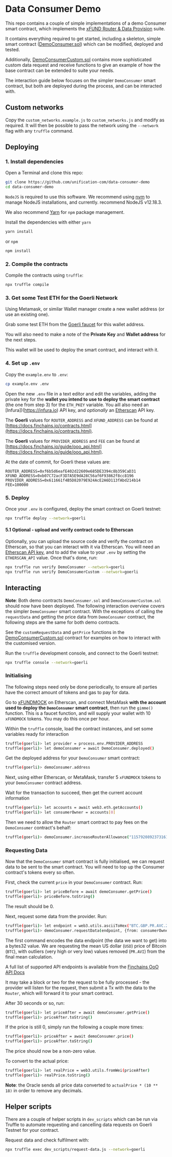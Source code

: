 # Data Consumer Demo

This repo contains a couple of simple implementations of a demo Consumer smart contract, which 
implements the [xFUND Router & Data Provision](https://github.com/unification-com/xfund-router)
suite.

It contains everything required to get started, including a skeleton, simple smart contract
([DemoConsumer.sol](contracts/DemoConsumer.sol)) which can be modified, deployed and tested.

Additionally, [DemoConsumerCustom.sol](contracts/DemoConsumerCustom.sol) contains
more sophisticated custom data request and receive functions to give an example of
how the base contract can be extended to suite your needs.

The interaction guide below focuses on the simpler `DemoConsumer` smart contract, but
both are deployed during the process, and can be interacted with.

## Custom networks

Copy the `custom_networks.example.js` to `custom_networks.js` and modify as required. It will then be possible to
pass the network using the `--network` flag with any `truffle` command.

## Deploying

### 1. Install dependencies

Open a Terminal and clone this repo:

```bash 
git clone https://github.com/unification-com/data-consumer-demo
cd data-consumer-demo
```

`NodeJS` is required to use this software. We recommend using 
[nvm](https://github.com/nvm-sh/nvm) to manage NodeJS installations, and currently.
recommend NodeJS v12.18.3.

We also recommend [Yarn](https://classic.yarnpkg.com/en/docs/install) for `npm`
package management.

Install the dependencies with either `yarn`

```bash 
yarn install
```

or `npm`

```bash 
npm install
```

### 2. Compile the contracts

Compile the contracts using `truffle`:

```bash 
npx truffle compile
```

### 3. Get some Test ETH for the Goerli Network

Using Metamask, or similar Wallet manager create a new wallet address (or use an existing one).

Grab some test ETH from the [Goerli faucet](https://faucet.goerli.io/) for this wallet address.

You will also need to make a note of the **Private Key** and **Wallet address** for the next 
steps.

This wallet will be used to deploy the smart contract, and interact with it.

### 4. Set up `.env`

Copy the `example.env` to `.env`:

```bash
cp example.env .env
```

Open the new `.env` file in a text editor and edit the variables, adding the private
key for the **wallet you intend to use to deploy the smart contract** (the one from step 3)
for the `ETH_PKEY` variable. You aill also need an [Infura])(https://infura.io) API key,
and _optionally_ an [Etherscan](https://etherscan.io/apis) API key.

The **Goerli** values for `ROUTER_ADDRESS` and `XFUND_ADDRESS` can be found at
[https://docs.finchains.io/contracts.html](https://docs.finchains.io/contracts.html).

The **Goerli** values for `PROVIDER_ADDRESS` and `FEE` can be found at
[https://docs.finchains.io/guide/ooo_api.html](https://docs.finchains.io/guide/ooo_api.html).

At the date of commit, for Goerli these values are:

```
ROUTER_ADDRESS=0xf6b5d6eafE402d22609e685DE3394c8b359CaD31
XFUND_ADDRESS=0xb07C72acF3D7A5E9dA28C56af6F93862f8cc8196
PROVIDER_ADDRESS=0x611661f4B5D82079E924AcE2A6D113fAbd214b14
FEE=100000
```

### 5. Deploy

Once your `.env` is configured, deploy the smart contract on Goerli testnet:

```bash 
npx truffle deploy --network=goerli
```

#### 5.1 Optional - upload and verify contract code to Etherscan

Optionally, you can upload the source code and verify the contract on Etherscan, so that
you can interact with it via Etherscan. You will need an 
[Etherscan API key](https://etherscan.io/apis), and to add the value to your `.env`
by setting the `ETHERSCAN_API` value. Once that's done, run:

```bash
npx truffle run verify DemoConsumer --network=goerli
npx truffle run verify DemoConsumerCustom --network=goerli
```

## Interacting

**Note**: Both demo contracts `DemoConsumer.sol` and `DemoConsumerCustom.sol` should now have been
deployed. The following interaction overview covers the simpler `DemoConsumer` smart
contract. With the exceptions of calling the `requestData` and getting the price data from
`DemoConsumer` contract, the following steps are the same for both demo contracts.

See the `customRequestData` and `getPrice` functions in the 
[DemoConsumerCustom.sol](contracts/DemoConsumerCustom.sol) contract
for examples on how to interact with the customised version.

Run the `truffle` development console, and connect to the Goerli testnet:

```bash
npx truffle console --network=goerli
```

### Initialising

The following steps need only be done periodically, to ensure all parties have
the correct amount of tokens and gas to pay for data.

Go to [xFUNDMOCK](https://goerli.etherscan.io/address/0xb07C72acF3D7A5E9dA28C56af6F93862f8cc8196#writeContract)
on Etherscan, and connect MetaMask **with the account used to deploy the `DemoConsumer`
smart contract**, then run the `gimme()` function. This is a faucet function, and will
supply your wallet with 10 `xFUNDMOCK` tokens. You may do this once per hour.

Within the `truffle` console, load the contract instances, and set some variables
ready for interaction

```bash 
truffle(goerli)> let provider = process.env.PROVIDER_ADDRESS
truffle(goerli)> let demoConsumer = await DemoConsumer.deployed()
```

Get the deployed address for your `DemoConsumer` smart contract:

```bash 
truffle(goerli)> demoConsumer.address
```

Next, using either Etherscan, or MetaMask, transfer 5 `xFUNDMOCK` tokens to your
`DemoConsumer` contract address.

Wait for the transaction to succeed, then get the current account information

```bash
truffle(goerli)> let accounts = await web3.eth.getAccounts()
truffle(goerli)> let consumerOwner = accounts[0]
```

Then we need to allow the `Router` smart contract to pay fees on the `DemoConsumer` contract's
behalf:

```bash 
truffle(goerli)> demoConsumer.increaseRouterAllowance("115792089237316195423570985008687907853269984665640564039457584007913129639935", {from: consumerOwner})
```

### Requesting Data

Now that the `DemoConsumer` smart contract is fully initialised, we can request data 
to be sent to the smart contract. You will need to top up the Consumer contract's 
tokens every so often.

First, check the current `price` in your `DemoConsumer` contract. Run:

```bash
truffle(goerli)> let priceBefore = await demoConsumer.getPrice()
truffle(goerli)> priceBefore.toString()
```

The result should be 0.

Next, request some data from the provider. Run:

```bash
truffle(goerli)> let endpoint = web3.utils.asciiToHex("BTC.GBP.PR.AVC.24H")
truffle(goerli)> demoConsumer.requestData(endpoint, {from: consumerOwner})
```

The first command encodes the data endpoint (the data we want to get) into a bytes32
value. We are requesting the mean US dollar (`USD`) price of Bitcoin (`BTC`), with 
outliers (very high or very low) values removed (`PR.AVI`) from the final mean calculation.

A full list of supported API endpoints is available from the 
[Finchains OoO API Docs](https://docs.unification.io/ooo/guide/ooo_api.html)

It may take a block or two for the request to be fully processed - the provider will listen for
the request, then submit a Tx with the data to the `Router`, which will forward it to
your smart contract.

After 30 seconds or so, run:

```bash
truffle(goerli)> let priceAfter = await demoConsumer.getPrice()
truffle(goerli)> priceAfter.toString()
```

If the price is still 0, simply run the following a couple more times:

```bash
truffle(goerli)> priceAfter = await demoConsumer.price()
truffle(goerli)> priceAfter.toString()
```

The price should now be a non-zero value.

To convert to the actual price:

```bash
truffle(goerli)> let realPrice = web3.utils.fromWei(priceAfter)
truffle(goerli)> realPrice.toString()
```

**Note**: the Oracle sends all price data converted to `actualPrice * (10 ** 18)` in
order to remove any decimals.

## Helper scripts

There are a couple of helper scripts in `dev_scripts` which can be run via Truffle
to automate requesting and cancelling data requests on Goerli Testnet for your contract.

Request data and check fulfilment with:

```bash
npx truffle exec dev_scripts/request-data.js --network=goerli
```
